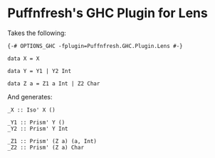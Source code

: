 # Puffnfresh's GHC Plugin for Lens

Takes the following:

```
{-# OPTIONS_GHC -fplugin=Puffnfresh.GHC.Plugin.Lens #-}

data X = X

data Y = Y1 | Y2 Int

data Z a = Z1 a Int | Z2 Char
```

And generates:

```
_X :: Iso' X ()

_Y1 :: Prism' Y ()
_Y2 :: Prism' Y Int

_Z1 :: Prism' (Z a) (a, Int)
_Z2 :: Prism' (Z a) Char
```
